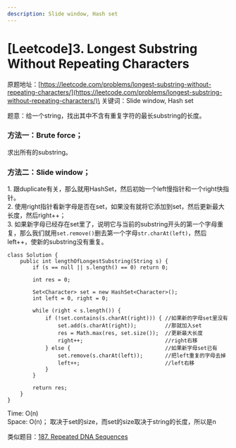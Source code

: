 ```yaml
---
description: Slide window, Hash set
---
```


# \[Leetcode]3. Longest Substring Without Repeating Characters

原题地址：[https://leetcode.com/problems/longest-substring-without-repeating-characters/](https://leetcode.com/problems/longest-substring-without-repeating-characters/)\
关键词：Slide window, Hash set

题意：给一个string，找出其中不含有重复字符的最长substring的长度。



### 方法一：Brute force；

求出所有的substring。



### 方法二：Slide window；

1\. 跟duplicate有关，那么就用HashSet，然后初始一个left慢指针和一个right快指针。\
2\. 使用right指针看新字母是否在set，如果没有就将它添加到set，然后更新最大长度，然后right++；\
3\. 如果新字母已经存在set里了，说明它与当前的substring开头的第一个字母重复，那么我们就用`set.remove()`删去第一个字母`str.charAt(left)`，然后left++，使新的substring没有重复。

```
class Solution {
    public int lengthOfLongestSubstring(String s) {
        if (s == null || s.length() == 0) return 0;
        
        int res = 0;
        
        Set<Character> set = new HashSet<Character>();
        int left = 0, right = 0;
        
        while (right < s.length()) {
            if (!set.contains(s.charAt(right))) { //如果新的字母set里没有
                set.add(s.charAt(right));         //那就加入set
                res = Math.max(res, set.size());  //更新最大长度
                right++;                          //right右移
            } else {                              //如果新字母set已有
                set.remove(s.charAt(left));       //把left重复的字母去掉
                left++;                           //left右移
            }         
        }
        
        return res;
    }
}
```

Time: O(n)\
Space: O(n)； 取决于set的size，而set的size取决于string的长度，所以是n





类似题目：[187. Repeated DNA Sequences](https://bhnigw.gitbook.io/leetcode/leetcode-187.-repeated-dna-sequences)







